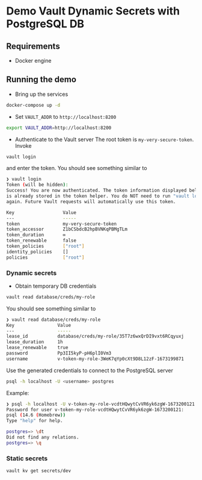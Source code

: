 # Demo Vault Dynamic Secrets with PostgreSQL DB

## Requirements
- Docker engine

## Running the demo

- Bring up the services
```sh
docker-compose up -d
```

- Set `VAULT_ADDR` to `http://localhost:8200`

```sh
export VAULT_ADDR=http://localhost:8200
```

- Authenticate to the Vault server
The root token is `my-very-secure-token`. Invoke

```sh
vault login
```
and enter the token. You should see something similar to

```sh
❯ vault login
Token (will be hidden):
Success! You are now authenticated. The token information displayed below
is already stored in the token helper. You do NOT need to run "vault login"
again. Future Vault requests will automatically use this token.

Key                  Value
---                  -----
token                my-very-secure-token
token_accessor       Z1bCSbdcB2hpBVNKqPBMgTLm
token_duration       ∞
token_renewable      false
token_policies       ["root"]
identity_policies    []
policies             ["root"]
```

### Dynamic secrets
- Obtain temporary DB credentials
```sh
vault read database/creds/my-role
```
You should see something similar to

```sh
❯ vault read database/creds/my-role
Key                Value
---                -----
lease_id           database/creds/my-role/35T7z6wxQrDI9vxt6RCqyuxj
lease_duration     1h
lease_renewable    true
password           Pp3II5kyP-pH6plI0Vm3
username           v-token-my-role-3WeK7qYp0cXt9D8L12zF-1673199871
```

Use the generated credentials to connect to the PostgreSQL server

```sh
psql -h localhost -U <username> postgres
```

Example:
```sh
❯ psql -h localhost -U v-token-my-role-vcdtHQwytCvVR6yk6zgW-1673200121 postgres
Password for user v-token-my-role-vcdtHQwytCvVR6yk6zgW-1673200121:
psql (14.6 (Homebrew))
Type "help" for help.

postgres=> \dt
Did not find any relations.
postgres=> \q
```

### Static secrets
```sh
vault kv get secrets/dev
```
